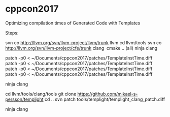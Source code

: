 # cppcon2017
Optimizing compilation times of Generated Code with Templates


Steps:

svn co http://llvm.org/svn/llvm-project/llvm/trunk llvm
cd llvm/tools
svn co http://llvm.org/svn/llvm-project/cfe/trunk clang  cmake .. (all)
ninja clang

patch -p0 < ~/Documents/cppcon2017/patches/TemplateInstTime.diff
patch -p0 < ~/Documents/cppcon2017/patches/TemplateInstTime.diff
patch -p0 < ~/Documents/cppcon2017/patches/TemplateInstTime.diff
patch -p0 < ~/Documents/cppcon2017/patches/TemplateInstTime.diff

ninja clang

cd llvm/tools/clang/tools
git clone https://github.com/mikael-s-persson/templight
cd ..
svn patch tools/templight/templight_clang_patch.diff

ninja clang
